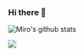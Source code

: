 ### Hi there 👋

![Miro's github stats](https://github-readme-stats.vercel.app/api?username=miro00&theme=dark&show_icons=true)

![](https://komarev.com/ghpvc/?username=miro00&color=blueviolet)
